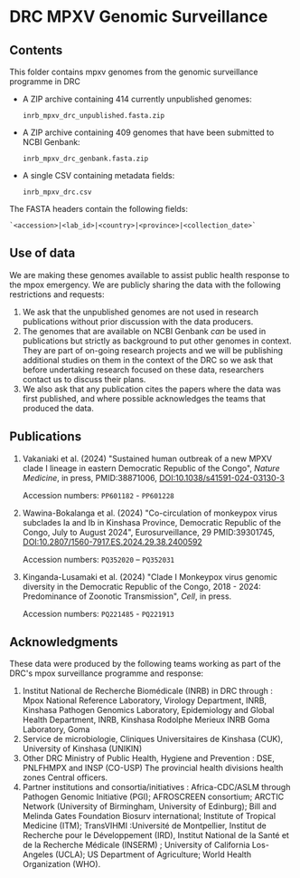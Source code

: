 # DRC MPXV Genomic Surveillance

## Contents
This folder contains mpxv genomes from the genomic surveillance programme in DRC

- A ZIP archive containing 414 currently unpublished genomes:

    `inrb_mpxv_drc_unpublished.fasta.zip` 

- A ZIP archive containing 409 genomes that have been submitted to NCBI Genbank:

    `inrb_mpxv_drc_genbank.fasta.zip`

- A single CSV containing metadata fields:

    `inrb_mpxv_drc.csv`

The FASTA headers contain the following fields:

    `<accession>|<lab_id>|<country>|<province>|<collection_date>`

## Use of data
We are making these genomes available to assist public health response to the mpox emergency. We are publicly sharing the data with the following restrictions and requests:

1. We ask that the unpublished genomes are not used in research publications without prior discussion with the data producers.
2. The genomes that are available on NCBI Genbank _can_ be used in publications but strictly as background to put other genomes in context. They are part of on-going research projects and we will be publishing additional studies on them in the context of the DRC so we ask that before undertaking research focused on these data, researchers contact us to discuss their plans.
3. We also ask that any publication cites the papers where the data was first published, and where possible acknowledges the teams that produced the data.

## Publications

1. Vakaniaki et al. (2024) "Sustained human outbreak of a new MPXV clade I lineage in eastern Democratic Republic of the Congo", _Nature Medicine_, in press, PMID:38871006, [DOI:10.1038/s41591-024-03130-3](http://doi.org/10.1038/s41591-024-03130-3)

    Accession numbers: `PP601182` - `PP601228`

2. Wawina-Bokalanga et al. (2024) "Co-circulation of monkeypox virus subclades Ia and Ib in Kinshasa Province, Democratic Republic of the Congo, July to August 2024", Eurosurveillance, 29 PMID:39301745, [DOI:10.2807/1560-7917.ES.2024.29.38.2400592](http://doi.org/10.2807/1560-7917.ES.2024.29.38.2400592)

    Accession numbers: `PQ352020` – `PQ352031`

3. Kinganda-Lusamaki et al. (2024) "Clade I Monkeypox virus genomic diversity in the Democratic Republic of the Congo, 2018 - 2024: Predominance of Zoonotic Transmission", _Cell_, in press.
    
    Accession numbers: `PQ221485` - `PQ221913`

## Acknowledgments
These data were produced by the following teams working as part of the DRC's mpox surveillance programme and response:

1. Institut National de Recherche Biomédicale (INRB) in DRC through :
    Mpox National Reference Laboratory, Virology Department, INRB, Kinshasa
    Pathogen Genomics Laboratory, Epidemiology and Global Health Department, INRB, Kinshasa
    Rodolphe Merieux INRB Goma Laboratory, Goma
2. Service de microbiologie, Cliniques Universitaires de Kinshasa (CUK), University of Kinshasa (UNIKIN) 
3. Other DRC Ministry of Public Health, Hygiene and Prevention :
    DSE, PNLFHMPX and INSP (CO-USP)
    The provincial health divisions
    health zones Central officers.
5. Partner institutions and consortia/initiatives : 
    Africa-CDC/ASLM through Pathogen Genomic Initiative (PGI);
    AFROSCREEN consortium;
    ARCTIC Network (University of Birmingham, University of Edinburg);
    Bill and Melinda Gates Foundation
    Biosurv international;
    Institute of Tropical Medicine (ITM);
    TransVIHMI :Université de Montpellier, Institut de Recherche pour le Développement (IRD), Institut National de la Santé et de la Recherche Médicale (INSERM) ; 
    University of California Los-Angeles (UCLA);
    US Department of Agriculture;
    World Health Organization (WHO).




